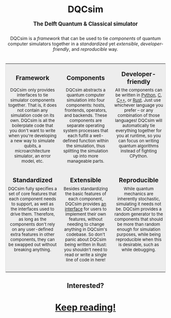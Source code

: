 <h1 style="text-align: center">DQCsim</h1>
<p style="text-align: center; padding-bottom: 10px; font-size: larger; font-weight: bold">
The Delft Quantum & Classical simulator
</p>
<p style="text-align: center; padding-bottom: 20px">
DQCsim is a <i>framework</i> that can be used to tie <i>components</i> of
quantum computer simulators together in a <i>standardized</i> yet
<i>extensible</i>, <i>developer-friendly</i>, and <i>reproducible</i> way.
</p>
<table style="border: solid 1px rgba(0.5,0.5,0.5,0.1); background-color: rgba(0.5,0.5,0.5,0.03)">
<tr>
<td style="border-style: none; background-color: rgba(0.5,0.5,0.5,0.03); text-align: center; font-size: larger; padding-top: 20px; font-weight: bold">Framework</td>
<td style="border-style: none; background-color: rgba(0.5,0.5,0.5,0.03); text-align: center; font-size: larger; padding-top: 20px; font-weight: bold">Components</td>
<td style="border-style: none; background-color: rgba(0.5,0.5,0.5,0.03); text-align: center; font-size: larger; padding-top: 20px; font-weight: bold">Developer-friendly</td>
</tr>
<tr>
<td style="border-style: none; background-color: rgba(0.5,0.5,0.5,0.03); text-align: center; vertical-align: top; padding-bottom: 20px; font-size: smaller">
DQCsim only provides interfaces to tie simulator components together. That is,
it does not contain any simulation code on its own. DQCsim is all the
boilerplate code that you don't want to write when you're developing a new way
to simulate qubits, a microarchitecture simulator, an error model, etc.
</td>
<td style="border-style: none; background-color: rgba(0.5,0.5,0.5,0.03); text-align: center; vertical-align: top; padding-bottom: 20px; font-size: smaller">
DQCsim abstracts a quantum computer simulation into four components: hosts,
frontends, operators, and backends. These components are separate operating
system processes that each fulfill a well-defined function within the
simulation, thus splitting the simulation up into more manageable parts.
</td>
<td style="border-style: none; background-color: rgba(0.5,0.5,0.5,0.03); text-align: center; vertical-align: top; padding-bottom: 20px; font-size: smaller">
All the components can be written in <a href="../python-api/index.html">Python</a>,
<a href="../c-api/index.html">C</a>, <a href="../cpp-api/index.html">C++</a>, or
<a href="../rust-api/index.html">Rust</a>. Just use whichever language you
prefer &ndash; or any combination of those languages! DQCsim will automatically
tie everything together for you at runtime, so you can focus on writing quantum
algorithms instead of fighting CPython.
</td>
</tr>
<tr>
<td style="border-style: none; background-color: rgba(0.5,0.5,0.5,0.03); text-align: center; font-size: larger; padding-top: 20px; font-weight: bold">Standardized</td>
<td style="border-style: none; background-color: rgba(0.5,0.5,0.5,0.03); text-align: center; font-size: larger; padding-top: 20px; font-weight: bold">Extensible</td>
<td style="border-style: none; background-color: rgba(0.5,0.5,0.5,0.03); text-align: center; font-size: larger; padding-top: 20px; font-weight: bold">Reproducible</td>
</tr>
<tr>
<td style="border-style: none; background-color: rgba(0.5,0.5,0.5,0.03); text-align: center; vertical-align: top; padding-bottom: 30px; font-size: smaller">
DQCsim fully specifies a set of core features that each component needs to
support, as well as the interfaces used to drive them. Therefore, as long as the
components don't rely on any user-defined extra features in other components,
they can be swapped out without breaking anything.
</td>
<td style="border-style: none; background-color: rgba(0.5,0.5,0.5,0.03); text-align: center; vertical-align: top; padding-bottom: 30px; font-size: smaller">
Besides standardizing the basic features of each component, DQCsim provides
<a href="arbs.html">an interface</a> for users to implement their own features,
without needing to change anything in DQCsim's codebase. So don't panic about
DQCsim being written in Rust: you shouldn't need to read or write a single line
of code in here!
</td>
<td style="border-style: none; background-color: rgba(0.5,0.5,0.5,0.03); text-align: center; vertical-align: top; padding-bottom: 30px; font-size: smaller">
While quantum mechanics are inherently stochastic, simulating it needs not be.
DQCsim provides a random generator to the components that should be more than
random enough for simulation purposes, while being reproducible when this is
desirable, such as while debugging.
</td>
</tr>
</table>
<h2 style="text-align: center">Interested?</h2>
<h1 style="text-align: center"><a href="../intro/install.html">Keep reading!</a></h1>
